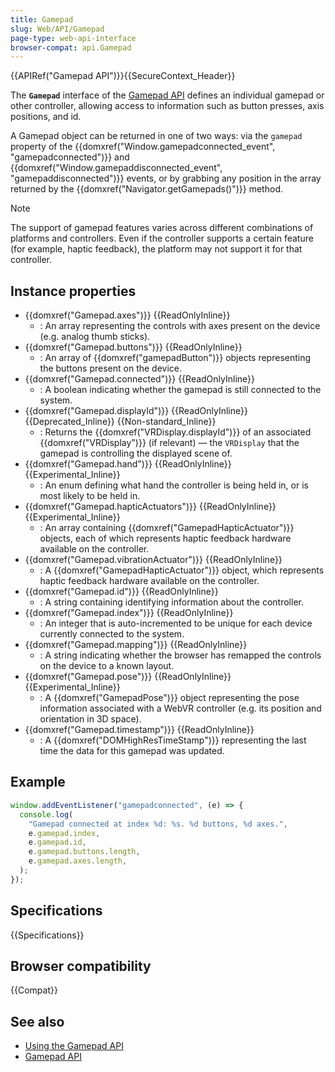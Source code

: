 ```yaml
---
title: Gamepad
slug: Web/API/Gamepad
page-type: web-api-interface
browser-compat: api.Gamepad
---
```


{{APIRef("Gamepad API")}}{{SecureContext_Header}}

The **`Gamepad`** interface of the [Gamepad API](/en-US/docs/Web/API/Gamepad_API) defines an individual gamepad or other controller, allowing access to information such as button presses, axis positions, and id.

A Gamepad object can be returned in one of two ways: via the `gamepad` property of the {{domxref("Window.gamepadconnected_event", "gamepadconnected")}} and {{domxref("Window.gamepaddisconnected_event", "gamepaddisconnected")}} events, or by grabbing any position in the array returned by the {{domxref("Navigator.getGamepads()")}} method.

> [!NOTE]
> The support of gamepad features varies across different combinations of platforms and controllers. Even if the controller supports a certain feature (for example, haptic feedback), the platform may not support it for that controller.

## Instance properties

- {{domxref("Gamepad.axes")}} {{ReadOnlyInline}}
  - : An array representing the controls with axes present on the device (e.g. analog thumb sticks).
- {{domxref("Gamepad.buttons")}} {{ReadOnlyInline}}
  - : An array of {{domxref("gamepadButton")}} objects representing the buttons present on the device.
- {{domxref("Gamepad.connected")}} {{ReadOnlyInline}}
  - : A boolean indicating whether the gamepad is still connected to the system.
- {{domxref("Gamepad.displayId")}} {{ReadOnlyInline}} {{Deprecated_Inline}} {{Non-standard_Inline}}
  - : Returns the {{domxref("VRDisplay.displayId")}} of an associated {{domxref("VRDisplay")}} (if relevant) — the `VRDisplay` that the gamepad is controlling the displayed scene of.
- {{domxref("Gamepad.hand")}} {{ReadOnlyInline}} {{Experimental_Inline}}
  - : An enum defining what hand the controller is being held in, or is most likely to be held in.
- {{domxref("Gamepad.hapticActuators")}} {{ReadOnlyInline}} {{Experimental_Inline}}
  - : An array containing {{domxref("GamepadHapticActuator")}} objects, each of which represents haptic feedback hardware available on the controller.
- {{domxref("Gamepad.vibrationActuator")}} {{ReadOnlyInline}}
  - : A {{domxref("GamepadHapticActuator")}} object, which represents haptic feedback hardware available on the controller.
- {{domxref("Gamepad.id")}} {{ReadOnlyInline}}
  - : A string containing identifying information about the controller.
- {{domxref("Gamepad.index")}} {{ReadOnlyInline}}
  - : An integer that is auto-incremented to be unique for each device currently connected to the system.
- {{domxref("Gamepad.mapping")}} {{ReadOnlyInline}}
  - : A string indicating whether the browser has remapped the controls on the device to a known layout.
- {{domxref("Gamepad.pose")}} {{ReadOnlyInline}} {{Experimental_Inline}}
  - : A {{domxref("GamepadPose")}} object representing the pose information associated with a WebVR controller (e.g. its position and orientation in 3D space).
- {{domxref("Gamepad.timestamp")}} {{ReadOnlyInline}}
  - : A {{domxref("DOMHighResTimeStamp")}} representing the last time the data for this gamepad was updated.

## Example

```js
window.addEventListener("gamepadconnected", (e) => {
  console.log(
    "Gamepad connected at index %d: %s. %d buttons, %d axes.",
    e.gamepad.index,
    e.gamepad.id,
    e.gamepad.buttons.length,
    e.gamepad.axes.length,
  );
});
```

## Specifications

{{Specifications}}

## Browser compatibility

{{Compat}}

## See also

- [Using the Gamepad API](/en-US/docs/Web/API/Gamepad_API/Using_the_Gamepad_API)
- [Gamepad API](/en-US/docs/Web/API/Gamepad_API)
